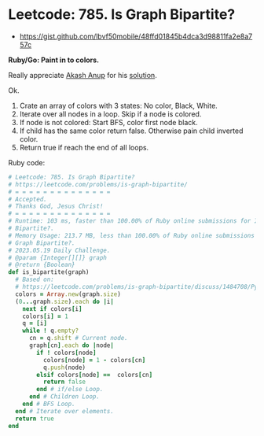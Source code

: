 # Leetcode: 785. Is Graph Bipartite?

- https://gist.github.com/lbvf50mobile/48ffd01845b4dca3d98811fa2e8a757c

**Ruby/Go: Paint in to colors.**

Really appreciate [Akash Anup](https://leetcode.com/akash3anup/) for his
[solution](https://leetcode.com/problems/is-graph-bipartite/discuss/1484708/Python-or-BFS-Graph-Coloring-or-Simple-Solution).


Ok.

1. Crate an array of colors with 3 states: No color, Black, White.
2. Iterate over all nodes in a loop. Skip if a node is colored.
3. If node is not colored: Start BFS, color first node black.
4. If child has the same color return false. Otherwise pain child inverted
   color.
5.  Return true if reach the end of all loops.



Ruby code:
```Ruby
# Leetcode: 785. Is Graph Bipartite?
# https://leetcode.com/problems/is-graph-bipartite/
# = = = = = = = = = = = = = =
# Accepted.
# Thanks God, Jesus Christ!
# = = = = = = = = = = = = = =
# Runtime: 103 ms, faster than 100.00% of Ruby online submissions for Is Graph
# Bipartite?.
# Memory Usage: 213.7 MB, less than 100.00% of Ruby online submissions for Is
# Graph Bipartite?.
# 2023.05.19 Daily Challenge.
# @param {Integer[][]} graph
# @return {Boolean}
def is_bipartite(graph)
  # Based on:
  # https://leetcode.com/problems/is-graph-bipartite/discuss/1484708/Python-or-BFS-Graph-Coloring-or-Simple-Solution
  colors = Array.new(graph.size)
  (0...graph.size).each do |i|
    next if colors[i]
    colors[i] = 1
    q = [i]
    while ! q.empty?
      cn = q.shift # Current node.
      graph[cn].each do |node|
        if ! colors[node]
          colors[node] = 1 - colors[cn]
          q.push(node)
        elsif colors[node] ==  colors[cn]
          return false
        end # if/else Loop.
      end # Children Loop.
    end # BFS Loop.
  end # Iterate over elements.
  return true
end
```
